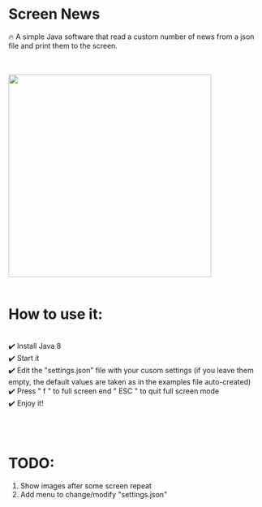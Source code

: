 # Screen News
🔥 A simple Java software that read a custom number of news from a json file and print them to the screen.

<br /><br />
<img src="https://user-images.githubusercontent.com/22510306/112407026-9810ce80-8d15-11eb-9d9d-043e07454e38.png" width="400" height="400">
<br /><br />




# How to use it:
<br />✔️ Install Java 8
<br />✔️ Start it
<br />✔️ Edit the "settings.json" file with your cusom settings (if you leave them empty, the default values are taken as in the examples file auto-created)
<br />✔️ Press " f " to full screen end " ESC " to quit full screen mode
<br />✔️ Enjoy it!


<br /><br />

# TODO:
1. Show images after some screen repeat
2. Add menu to change/modify "settings.json"

